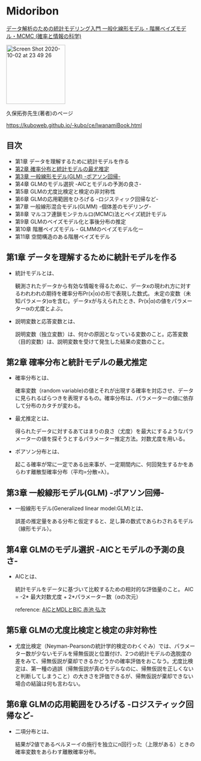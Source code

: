 # Midoribon

<a target="_blank" href="https://www.amazon.co.jp/gp/product/400006973X/ref=as_li_tl?ie=UTF8&camp=247&creative=1211&creativeASIN=400006973X&linkCode=as2&tag=reaesjapan05-22&linkId=193d5bb35db89dc42f382607f2b59a4c">データ解析のための統計モデリング入門 一般化線形モデル・階層ベイズモデル・MCMC (確率と情報の科学)</a><img src="//ir-jp.amazon-adsystem.com/e/ir?t=reaesjapan05-22&l=am2&o=9&a=400006973X" width="1" height="1" border="0" alt="" style="border:none !important; margin:0px !important;" />

<img width="157" alt="Screen Shot 2020-10-02 at 23 49 26" src="https://user-images.githubusercontent.com/50528980/94983619-298f4880-050a-11eb-8359-4144bed5b4cd.png">

久保拓弥先生(著者)のページ

https://kuboweb.github.io/-kubo/ce/IwanamiBook.html

## 目次
- 第1章   データを理解するために統計モデルを作る
- [第2章   確率分布と統計モデルの最尤推定](/chap2.ipynb)
- [第3章   一般線形モデル(GLM) -ポアソン回帰-](/chap3.ipynb)
- 第4章   GLMのモデル選択 -AICとモデルの予測の良さ-
- 第5章   GLMの尤度比検定と検定の非対称性
- 第6章   GLMの応用範囲をひろげる  -ロジスティック回帰など-
- 第7章   一般線形混合モデル(GLMM) -個体差のモデリング-
- 第8章   マルコフ連鎖モンテカルロ(MCMC)法とベイズ統計モデル
- 第9章   GLMのベイズモデル化と事後分布の推定
- 第10章  階層ベイズモデル - GLMMのベイズモデル化ー
- 第11章  空間構造のある階層ベイズモデル

## 第1章 データを理解するために統計モデルを作る

- 統計モデルとは、

  観測されたデータから有効な情報を得るために、データxの現われ方に対するわれわれの期待を確率分布Pr(x|α)の形で表現した数式。
  未定の変数（未知パラメータ)αを含む。データxが与えられたとき、Pr(x|α)の値をパラメーターαの尤度とよぶ。
 
- 説明変数と応答変数とは、
  
  説明変数（独立変数）は、何かの原因となっている変数のこと。応答変数（目的変数）は、説明変数を受けて発生した結果の変数のこと。

## 第2章 確率分布と統計モデルの最尤推定

- 確率分布とは、

  確率変数（random variable)の値とそれが出現する確率を対応させ、データに見られるばらつきを表現するもの。確率分布は、パラメーターの値に依存して分布のカタチが変わる。

- 最尤推定とは、

  得られたデータに対するあてはまりの良さ（尤度）を最大にするようなパラメーターの値を探そうとするパラメーター推定方法。対数尤度を用いる。

- ポアソン分布とは、
  
  起こる確率が常に一定である出来事が、一定期間内に、何回発生するかをあらわす離散型確率分布（平均=分散=λ）。

## 第3章   一般線形モデル(GLM) -ポアソン回帰-

- 一般線形モデル(Generalized linear model:GLM)とは、

  誤差の推定量をある分布と仮定すると、足し算の数式であらわされるモデル（線形モデル）。
  
## 第4章 GLMのモデル選択 -AICとモデルの予測の良さ-

- AICとは、
  
  統計モデルをデータに基づいて比較するための相対的な評価量のこと。
  AIC = -2* 最大対数尤度 + 2*パラメーター数（αの次元）
  
  reference: [AICとMDLとBIC 赤池 弘次](https://www.orsj.or.jp/~archive/pdf/bul/Vol.41_07_375.pdf)
  
## 第5章 GLMの尤度比検定と検定の非対称性
- 尤度比検定（Neyman-Pearsonの統計学的検定のわくぐみ）では、パラメーター数が少ないモデルを帰無仮説と位置付け、2つの統計モデルの逸脱度の差をみて、帰無仮説が棄却できるかどうかの確率評価をおこなう。尤度比検定は、第一種の過誤（帰無仮説が真のモデルなのに、帰無仮説を正しくないと判断してしまうこと）の大きさを評価できるが、帰無仮説が棄却できない場合の結論は何も言わない。
  
## 第6章 GLMの応用範囲をひろげる -ロジスティック回帰など-
- 二項分布とは、

  結果が2値であるベルヌーイの施行を独立にn回行った（上限がある）ときの確率変数をあらわす離散確率分布。
  
